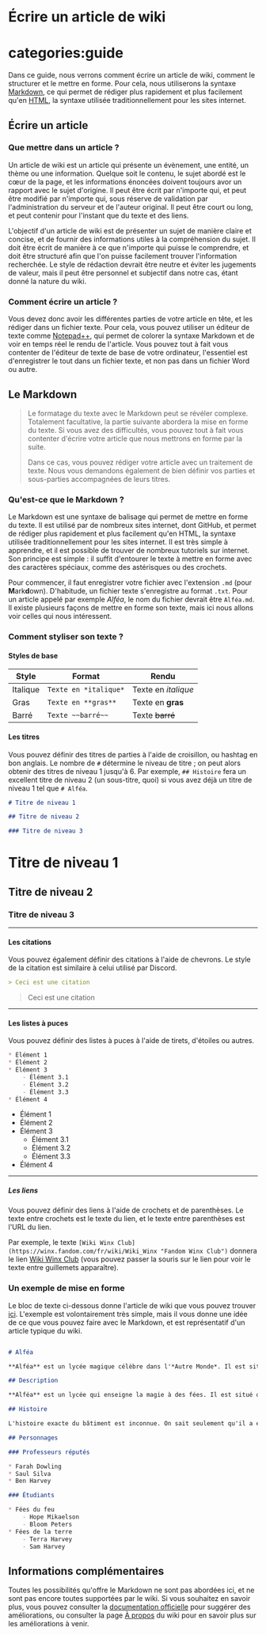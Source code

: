 # Écrire un article de wiki

# categories:guide

Dans ce guide, nous verrons comment écrire un article de wiki, comment le structurer et le mettre en forme. Pour cela, nous utiliserons la syntaxe [Markdown](https://www.markdownguide.org/ "new:Accueil du site officiel"), ce qui permet de rédiger plus rapidement et plus facilement qu'en [HTML](https://fr.wikipedia.org/wiki/Hypertext_Markup_Language "new:HyperText Markup Language - Langage de balisage"), la syntaxe utilisée traditionnellement pour les sites internet.

## Écrire un article

### Que mettre dans un article ?

Un article de wiki est un article qui présente un évènement, une entité, un thème ou une information. Quelque soit le contenu, le sujet abordé est le cœur de la page, et les informations énoncées doivent toujours avor un rapport avec le sujet d'origine. Il peut être écrit par n'importe qui, et peut être modifié par n'importe qui, sous réserve de validation par l'administration du serveur et de l'auteur original. Il peut être court ou long, et peut contenir pour l'instant que du texte et des liens.

L'objectif d'un article de wiki est de présenter un sujet de manière claire et concise, et de fournir des informations utiles à la compréhension du sujet. Il doit être écrit de manière à ce que n'importe qui puisse le comprendre, et doit être structuré afin que l'on puisse facilement trouver l'information recherchée. Le style de rédaction devrait être neutre et éviter les jugements de valeur, mais il peut être personnel et subjectif dans notre cas, étant donné la nature du wiki.

### Comment écrire un article ?

Vous devez donc avoir les différentes parties de votre article en tête, et les rédiger dans un fichier texte. Pour cela, vous pouvez utiliser un éditeur de texte comme [Notepad++](https://notepad-plus-plus.org/ "new:Éditeur de texte gratuit et léger"), qui permet de colorer la syntaxe Markdown et de voir en temps réel le rendu de l'article. Vous pouvez tout à fait vous contenter de l'éditeur de texte de base de votre ordinateur, l'essentiel est d'enregistrer le tout dans un fichier texte, et non pas dans un fichier Word ou autre.

## Le Markdown

> Le formatage du texte avec le Markdown peut se révéler complexe. Totalement facultative, la partie suivante abordera la mise en forme du texte. Si vous avez des difficultés, vous pouvez tout à fait vous contenter d'écrire votre article que nous mettrons en forme par la suite.
>
> Dans ce cas, vous pouvez rédiger votre article avec un traitement de texte. Nous vous demandons également de bien définir vos parties et sous-parties accompagnées de leurs titres.

### Qu'est-ce que le Markdown ?

Le Markdown est une syntaxe de balisage qui permet de mettre en forme du texte. Il est utilisé par de nombreux sites internet, dont GitHub, et permet de rédiger plus rapidement et plus facilement qu'en HTML, la syntaxe utilisée traditionnellement pour les sites internet. Il est très simple à apprendre, et il est possible de trouver de nombreux tutoriels sur internet. Son principe est simple : il suffit d'entourer le texte à mettre en forme avec des caractères spéciaux, comme des astérisques ou des crochets.

Pour commencer, il faut enregistrer votre fichier avec l'extension `.md` (pour **M**ark**d**own). D'habitude, un fichier texte s'enregistre au format `.txt`. Pour un article appelé par exemple *Alféa*, le nom du fichier devrait être `Alféa.md`. Il existe plusieurs façons de mettre en forme son texte, mais ici nous allons voir celles qui nous intéressent.

### Comment styliser son texte ?

#### Styles de base

|    Style   |         Format        |        Rendu        |
|------------|-----------------------|---------------------|
| Italique   | `Texte en *italique*` | Texte en *italique* |
| Gras       | `Texte en **gras**`   | Texte en **gras**   |
| Barré      | `Texte ~~barré~~`     | Texte ~~barré~~     |

#### Les titres

Vous pouvez définir des titres de parties à l'aide de croisillon, ou hashtag en bon anglais. Le nombre de `#` détermine le niveau de titre ; on peut alors obtenir des titres de niveau 1 jusqu'à 6. Par exemple, `## Histoire` fera un excellent titre de niveau 2 (un sous-titre, quoi) si vous avez déjà un titre de niveau 1 tel que `# Alféa`.

```markdown
# Titre de niveau 1

## Titre de niveau 2

### Titre de niveau 3
```

# Titre de niveau 1

## Titre de niveau 2

### Titre de niveau 3

---

#### Les citations

Vous pouvez également définir des citations à l'aide de chevrons. Le style de la citation est similaire à celui utilisé par Discord.

```markdown
> Ceci est une citation
```

> Ceci est une citation

---

#### Les listes à puces

Vous pouvez définir des listes à puces à l'aide de tirets, d'étoiles ou autres.

```markdown
* Élément 1
* Élément 2
* Élément 3
    - Élément 3.1
    - Élément 3.2
    - Élément 3.3
* Élément 4
```

* Élément 1
* Élément 2
* Élément 3
    - Élément 3.1
    - Élément 3.2
    - Élément 3.3
* Élément 4

---

##### Les liens

Vous pouvez définir des liens à l'aide de crochets et de parenthèses. Le texte entre crochets est le texte du lien, et le texte entre parenthèses est l'URL du lien.

Par exemple, le texte `[Wiki Winx Club](https://winx.fandom.com/fr/wiki/Wiki_Winx "Fandom Winx Club")` donnera le lien [Wiki Winx Club](https://winx.fandom.com/fr/wiki/Wiki_Winx "Fandom Winx Club") (vous pouvez passer la souris sur le lien pour voir le texte entre guillemets apparaître).

### Un exemple de mise en forme

Le bloc de texte ci-dessous donne l'article de wiki que vous pouvez trouver [ici](a-nka.github.io/wiki/Exemple.html "Exemple de mise en forme"). L'exemple est volontairement très simple, mais il vous donne une idée de ce que vous pouvez faire avec le Markdown, et est représentatif d'un article typique du wiki.

```markdown

# Alféa

**Alféa** est un lycée magique célèbre dans l'*Autre Monde*. Il est situé dans le royaume de *Solaria*, et il est réputé pour la qualité de son enseignement.

## Description

**Alféa** est un lycée qui enseigne la magie à des fées. Il est situé quelque part dans le monde des Winx, mais on ne sait pas où exactement. Son équipe enseignante vient de tous les horizons, et chaque professeur est réputé dans son propre domaine. Le nombre d'étudiants atteint parfois plusieurs centaines, et tout les types de magies se confondent.

## Histoire

L'histoire exacte du bâtiment est inconnue. On sait seulement qu'il a été longuement utilisé comme lycée, mais il a pu être construit dans un but résidentiel en premier lieu. Situé en plein royaume solarien, il est possible qu'il ait un rapport avec la famille royale. L'origine sans doute [mystique](https://www.cnrtl.fr/definition/mystique "Défition de mystique") d'**Alféa** est aussi fortement mis en valeur par la présence de nœuds de flux magique très importants à proximité du bâtiment.

## Personnages

### Professeurs réputés

* Farah Dowling
* Saul Silva
* Ben Harvey

### Étudiants

* Fées du feu
    - Hope Mikaelson
    - Bloom Peters
* Fées de la terre
    - Terra Harvey
    - Sam Harvey

```

## Informations complémentaires

Toutes les possibilités qu'offre le Markdown ne sont pas abordées ici, et ne sont pas encore toutes supportées par le wiki. Si vous souhaitez en savoir plus, vous pouvez consulter la [documentation officielle](https://www.markdownguide.org/ "new:Documentation officielle du Markdown") pour suggérer des améliorations, ou consulter la page [À propos](a-nka.github.io/wiki/about.html "À propos") du wiki pour en savoir plus sur les améliorations à venir.